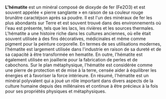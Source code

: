 **L'hématite** est un minéral composé de dioxyde de fer (Fe2O3) et est souvent appelée « pierre sanglante » en raison de sa couleur rouge brunâtre caractéjson après sa poudre. Il est l'un des minéraux de fer les plus abondants sur Terre et est souvent trouvé dans des environnements où l'eau est présente, tels que les lacs, les rivières et les sources thermales. L'hématite a une histoire riche dans les cultures anciennes, où elle était souvent utilisée à des fins décoratives, médicinales et même comme pigment pour la peinture corporelle. En termes de ses utilisations modernes, l'hématite est largement utilisée dans l'industrie en raison de sa dureté et de sa capacité à être transformée en hematite. En outre, l'hématite est également utilisée en joaillerie pour la fabrication de perles et de cabochons. Sur le plan métaphysique, l'hématite est considérée comme une pierre de protection et de mise à la terre, censée aider à équilibrer les énergies et à favoriser la force intérieure. En résumé, l'hématite est un minéral polyvalent qui a joué un rôle important dans divers aspects de la culture humaine depuis des millénaires et continue à être précieux à la fois pour ses propriétés physiques et métaphysiques.
